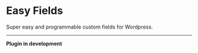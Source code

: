 # Easy Fields

Super easy and programmable custom fields for Wordpress.

---

**Plugin in development**